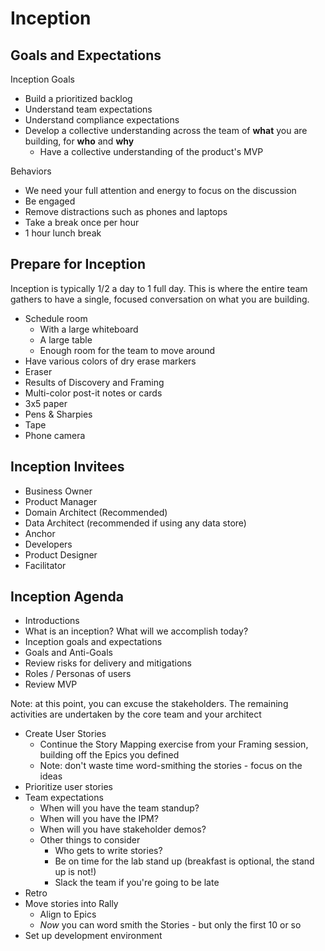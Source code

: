 # Inception



## Goals and Expectations
Inception Goals

- Build a prioritized backlog
- Understand team expectations
- Understand compliance expectations
- Develop a collective understanding across the team of **what** you are building, for **who** and **why**
  - Have a collective understanding of the product&#39;s MVP

Behaviors

- We need your full attention and energy to focus on the discussion
- Be engaged
- Remove distractions such as phones and laptops
- Take a break once per hour
- 1 hour lunch break


## Prepare for Inception

Inception is typically 1/2 a day to 1 full day.  This is where the entire team gathers to have a single, focused conversation on what you are building.

- Schedule room
  -  With a large whiteboard
  - A large table
  - Enough room for the team to move around
- Have various colors of dry erase markers
- Eraser
- Results of Discovery and Framing
- Multi-color post-it notes or cards
- 3x5 paper
- Pens &amp; Sharpies
- Tape
- Phone camera


## Inception Invitees

  - Business Owner
  - Product Manager
  - Domain Architect (Recommended)
  - Data Architect (recommended if using any data store)
  - Anchor
  - Developers
  - Product Designer
  - Facilitator


## Inception Agenda

  - Introductions
  - What is an inception? What will we accomplish today?
  - Inception goals and expectations
  - Goals and Anti-Goals
  - Review risks for delivery and mitigations
  - Roles / Personas of users
  - Review MVP

Note:  at this point, you can excuse the stakeholders.  The remaining activities are undertaken by the core team and your architect

  - Create User Stories
    - Continue the Story Mapping exercise from your Framing session, building off the Epics you defined
    - Note: don&#39;t waste time word-smithing the stories - focus on the ideas
  - Prioritize user stories
  - Team expectations
    - When will you have the team standup?
    - When will you have the IPM?
    - When will you have stakeholder demos?
    - Other things to consider
      - Who gets to write stories?
      - Be on time for the lab stand up (breakfast is optional, the stand up is not!)
      - Slack the team if you&#39;re going to be late
  - Retro
  - Move stories into Rally
    - Align to Epics
    - _Now_ you can word smith the Stories - but only the first 10 or so
  - Set up development environment
